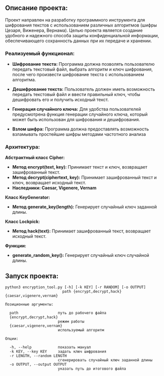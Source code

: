 ## **Описание проекта:**

Проект направлен на разработку программного инструмента для шифрования текстов с использованием различных алгоритмов (шифры Цезаря, Виженера, Вернама). Целью проекта является создание удобного и надежного способа защиты конфиденциальной информации, обеспечивающего сохранность данных при их передаче и хранении.

### **Реализуемый функционал:**

- **Шифрование текста:** Программа должна позволять пользователю передать текстовый файл, выбрать алгоритм и ключ шифрования, после чего произвести шифрование текста с использованием алгоритма.

- **Дешифрование текста:** Пользователь должен иметь возможность передать текстовый файл и ввести правильный ключ, чтобы дешифровать его и получить исходный текст.

- **Генерация случайного ключа:** Для удобства пользователей предусмотрена функция генерации случайного ключа, который может быть использован для шифрования и дешифрования.

- **Взлом шифра:** Программа должна предоставлять возможность взламывать простейшие шифры методами частотного анализа

### **Архитектура:**

**Абстрактный класс Cipher:**

- **Метод encrypt(text, key):** Принимает текст и ключ, возвращает зашифрованный текст.
- **Метод decrypt(ciphertext, key):** Принимает зашифрованный текст и ключ, возвращает исходный текст.
- **Наследники: Caesar, Vigenere, Vernam**

**Класс KeyGenerator:**

- **Метод generate_key(length):** Генерирует случайный ключ заданной длины.

**Класс Lockpick:**

- **Метод hack(text):** Принимает зашифрованный текст, возвращает исходный текст.

**Функции:**

- **generate_random_key():** Генерирует случайный ключ случайной длины.

## **Запуск проекта:**
```
python3 encryption_tool.py [-h] [-k KEY] [-r RANDOM] [-o OUTPUT]
                          path {encrypt,decrypt,hack} {caesar,vigenere,vernam}

Позиционные аргументы:

  path                  путь до рабочего файла
  {encrypt,decrypt,hack}
                        режим работы
  {caesar,vigenere,vernam}
                        используемый алгоритм

Опции:

  -h, --help            показать мануал
  -k KEY, --key KEY     задать ключ шифрования
  -r LENGTH, --random LENGTH
                        сгенерировать случайный ключ заданной длины
  -o OUTPUT, --output OUTPUT
                        указать путь до итогового файла
```

